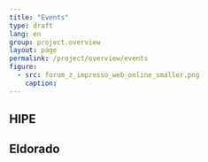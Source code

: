 ```yaml
---
title: "Events"
type: draft
lang: en
group: project.overview
layout: page
permalink: /project/overview/events
figure:
  - src: forum_z_impresso_web_online_smaller.png
    caption:
---
```



<!-- more -->

## HIPE


## Eldorado
